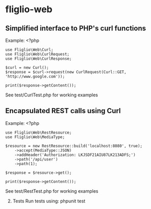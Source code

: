 # fliglio-web

Simplified interface to PHP's curl functions
--------------------------------------------
Example:
	<?php

	use Fliglio\Web\Curl;
	use Fliglio\Web\CurlRequest;
	use Fliglio\Web\CurlResponse;

	$curl = new Curl();
	$response = $curl->request(new CurlRequest(Curl::GET, 'http://www.google.com'));

	print($response->getContent());

See test/CurlTest.php for working examples

Encapsulated REST calls using Curl
--------------------------------------------
Example:
	<?php

	use Fliglio\Web\RestResource;
	use Fliglio\Web\MediaType;

	$resource = new RestResource::build('localhost:8080', true);
		->accept(MediaType::JSON)
		->addHeader('Authorization: LKJSDF21AIU87LK213ADFS;')
		->path('/api/user')
		->path(1);

	$response = $resource->get();

	print($response->getContent());
See test/RestTest.php for working examples

2. Tests
Run tests using:
	phpunit test
